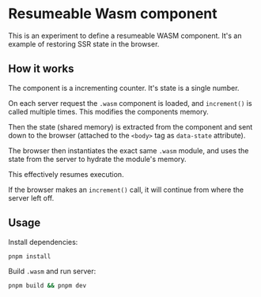# Resumeable Wasm component

This is an experiment to define a resumeable WASM component. It's an example of restoring SSR state in the browser.

## How it works

The component is a incrementing counter. It's state is a single number.

On each server request the `.wasm` component is loaded, and `increment()` is called multiple times. This modifies the components memory.

Then the state (shared memory) is extracted from the component and sent down to the browser (attached to the `<body>` tag as `data-state` attribute).

The browser then instantiates the exact same `.wasm` module, and uses the state from the server to hydrate the module's memory.

This effectively resumes execution.

If the browser makes an `increment()` call, it will continue from where the server left off.

## Usage

Install dependencies:

```sh
pnpm install
```

Build `.wasm` and run server:

```sh
pnpm build && pnpm dev
```

